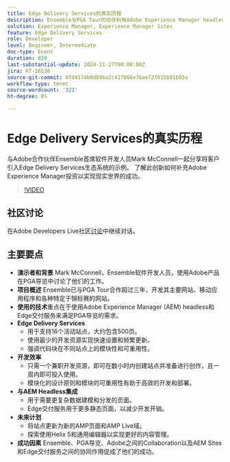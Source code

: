 ```yaml
---
title: Edge Delivery Services的真实历程
description: Ensemble与PGA Tour的协作利用Adobe Experience Manager headless和Edge交付服务来高效地管理和更新16个活动站点，重点强调模块性、可重用性和快速部署，并规划将来使用Helix 5和通用编辑器来增强内容管理。
solution: Experience Manager, Experience Manager Sites
feature: Edge Delivery Services
role: Developer
level: Beginner, Intermediate
doc-type: Event
duration: 820
last-substantial-update: 2024-11-27T00:00:00Z
jira: KT-16538
source-git-commit: 07d4174b0d89ba2c417866e76ae72f015b91b03a
workflow-type: tm+mt
source-wordcount: '323'
ht-degree: 0%

---
```



# Edge Delivery Services的真实历程

与Adobe合作伙伴Ensemble首席软件开发人员Mark McConnell一起分享将客户引入Edge Delivery Services生态系统的示例。 了解此创新如何补充Adobe Experience Manager投资以实现现实世界的成功。

>[!VIDEO](https://video.tv.adobe.com/v/3439421/?learn=on&enablevpops)

## 社区讨论

在Adobe Developers Live社区[讨论](https://adobe.ly/4ffJtT8)中继续对话。

## 主要要点

* **演示者和背景** Mark McConnell，Ensemble软件开发人员，使用Adobe产品在PGA导览中讨论了他们的工作。
* **项目概述** Ensemble已与PGA Tour合作超过三年，开发其主要网站、移动应用程序和各种特定于锦标赛的网站。
* **使用的技术**&#x200B;重点在于使用Adobe Experience Manager (AEM) headless和Edge交付服务来满足PGA导览的需求。
* **Edge Delivery Services**
   * 用于支持16个活动站点，大约包含500页。
   * 使用最少的开发资源实现快速设置和频繁更新。
   * 强调代码块在不同站点上的模块性和可重用性。
* **开发效率**
   * 只需一个兼职开发资源，即可在数小时内创建站点并准备进行创作，且一周内即可投入使用。
   * 模块化的设计原则和模块的可重用性有助于高效的开发和部署。
* **与AEM Headless集成**
   * 用于需要更复杂数据建模和分发的页面。
   * Edge交付服务用于更多静态页面，以减少开发开销。
* **未来计划**
   * 将站点更新为新的AMP页面和AMP Live域。
   * 探索使用Helix 5和通用编辑器以实现更好的内容管理。
* **成功因素** Ensemble、PGA导览、Adobe之间的Collaboration以及AEM Sites和Edge交付服务之间的协同作用促成了他们的成功。

